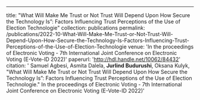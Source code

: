 ---
title: "What Will Make Me Trust or Not Trust Will Depend Upon How Secure the Technology Is”: Factors Influencing Trust Perceptions of the Use of Election Technologie"
collection: publications
permalink: /publications/2022-10-What-Will-Make-Me-Trust-or-Not-Trust-Will-Depend-Upon-How-Secure-the-Technology-Is-Factors-Influencing-Trust-Perceptions-of-the-Use-of-Election-Technologie
venue: 'In the proceedings of Electronic Voting - 7th International Joint Conference on Electronic Voting (E-Vote-ID 2022)'
paperurl: 'http://hdl.handle.net/10062/84432'
citation: ' Samuel Agbesi,  Asmita Dalela,  <b>Jurlind Budurushi</b>,  Oksana Kulyk, &quot;What Will Make Me Trust or Not Trust Will Depend Upon How Secure the Technology Is”: Factors Influencing Trust Perceptions of the Use of Election Technologie.&quot; In the proceedings of Electronic Voting - 7th International Joint Conference on Electronic Voting (E-Vote-ID 2022)'